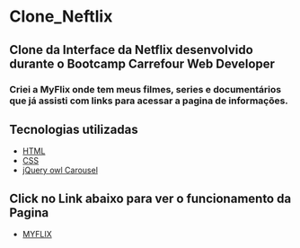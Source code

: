 # Clone_Neftlix
## Clone da Interface da Netflix desenvolvido durante o Bootcamp Carrefour Web Developer 
### Criei a MyFlix onde tem meus filmes, series e documentários que já assisti com links para acessar a pagina de informações.


## Tecnologias utilizadas
* [HTML](https://www.w3schools.com/html/default.asp)
* [CSS](https://www.w3schools.com/css/default.asp)
* [jQuery  owl Carousel](https://owlcarousel2.github.io/OwlCarousel2/)

## Click no Link abaixo para ver o funcionamento da Pagina
* [MYFLIX](https://www.github.brigidodsiga.io/netflix-la-casa-de-papel/)
